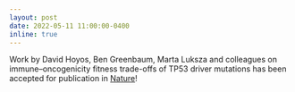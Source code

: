 ```yaml
---
layout: post
date: 2022-05-11 11:00:00-0400
inline: true
---
```


Work by David Hoyos, Ben Greenbaum, Marta Luksza and colleagues on immune–oncogenicity fitness trade-offs of TP53 driver mutations has been accepted for publication in [Nature](https://www.nature.com/articles/s41586-022-04696-z)!
